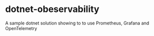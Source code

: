 # dotnet-obeservability
A sample dotnet solution showing to to use Prometheus, Grafana and OpenTelemetry
